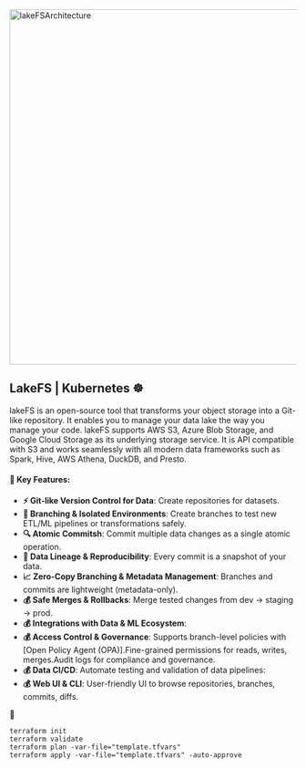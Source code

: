 <img width="1121" height="623" alt="lakeFSArchitecture" src="https://github.com/user-attachments/assets/a2832069-0729-4767-8ebf-9f3ec15b9c92" />



## LakeFS | Kubernetes ☸️
lakeFS is an open-source tool that transforms your object storage into a Git-like repository. It enables you to manage your data lake the way you manage your code.
lakeFS supports AWS S3, Azure Blob Storage, and Google Cloud Storage as its underlying storage service. It is API compatible with S3 and works seamlessly with all modern data frameworks such as Spark, Hive, AWS Athena, DuckDB, and Presto.

#### 🎯 Key Features:

- **⚡ Git-like Version Control for Data**: Create repositories for datasets.
- **🔌 Branching & Isolated Environments**: Create branches to test new ETL/ML pipelines or transformations safely.
- **🔍 Atomic Commitsh**: Commit multiple data changes as a single atomic operation.
- **🤖 Data Lineage & Reproducibility**: Every commit is a snapshot of your data.
- **📈 Zero-Copy Branching & Metadata Management**: Branches and commits are lightweight (metadata-only).
- **💰 Safe Merges & Rollbacks**: Merge tested changes from dev → staging → prod.
- **💰 Integrations with Data & ML Ecosystem**:
- **💰 Access Control & Governance**: Supports branch-level policies with [Open Policy Agent (OPA)].Fine-grained permissions for reads, writes, merges.Audit logs for compliance and governance.
- **💰 Data CI/CD**: Automate testing and validation of data pipelines:
- **💰 Web UI & CLI**: User-friendly UI to browse repositories, branches, commits, diffs.


🚀 
```
terraform init
terraform validate
terraform plan -var-file="template.tfvars"
terraform apply -var-file="template.tfvars" -auto-approve
```





